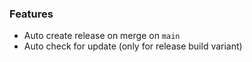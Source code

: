 ### Features
- Auto create release on merge on `main`
- Auto check for update (only for release build variant)